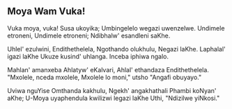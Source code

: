 ## Moya Wam Vuka!

Vuka moya, vuka! Susa ukoyika;
Umbingelelo wegazi uwenzelwe.
Undimele etroneni, Undimele etroneni;
Ndibhalw' esandleni saKhe.

Uhlel' ezulwini, Endithethelela,
Ngothando olukhulu, Negazi laKhe.
Laphalal' igazi laKhe Ukuze kusind' uhlanga.
Inceba iphiwa ngalo.

Mahlan' amanxeba Ahlatyw' eKalvari,
Ahlal' ethandaza Endithethelela.
"Mxolele, nceda mxolele, Mxolele lo moni," utsho
"Angafi obuyayo."

Uviwa nguYise Omthanda kakhulu,
Ngekh' angakhathali Phambi koNyan' aKhe;
U-Moya uyaphendula kwilizwi legazi laKhe
Uthi, "Ndizilwe yiNkosi."


